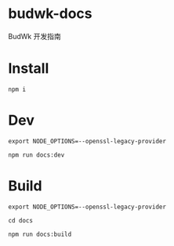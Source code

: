 # budwk-docs
BudWk 开发指南

# Install

`npm i`

# Dev

`export NODE_OPTIONS=--openssl-legacy-provider`

`npm run docs:dev`

# Build

`export NODE_OPTIONS=--openssl-legacy-provider`

`cd docs`

`npm run docs:build`
